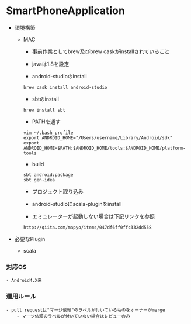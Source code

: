 # SmartPhoneApplication

- 環境構築
  - MAC
    - 事前作業としてbrew及びbrew caskがinstallされていること
    - javaは1.8を設定

    - android-studioのinstall
    ```
    brew cask install android-studio
    ```
    - sbtのinstall
    ```
    brew install sbt
    ```
    - PATHを通す
    ```
    vim ~/.bash_profile
    export ANDROID_HOME="/Users/username/Library/Android/sdk"
    export ANDROID_HOME=$PATH:$ANDROID_HOME/tools:$ANDROID_HOME/platform-tools
    ```
    - build
    ```
    sbt android:package
    sbt gen-idea
    ```
    - プロジェクト取り込み
    - android-studioにscala-pluginをinstall

    - エミュレーターが起動しない場合は下記リンクを参照
    ```
    http://qiita.com/mapyo/items/047df6ff0ffc332dd558
    ```

- 必要なPlugin
    - scala

### 対応OS
    - Android4.X系

### 運用ルール
    - pull requestは"マージ依頼"のラベルが付いているものをオーナーがmerge
        - マージ依頼のラベルが付いていない場合はレビューのみ
